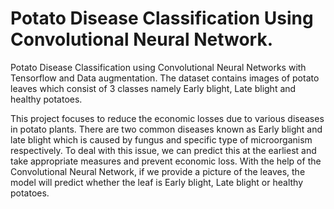 # Potato Disease Classification Using Convolutional Neural Network.

Potato Disease Classification using Convolutional Neural Networks with Tensorflow and Data augmentation. The dataset contains images of potato leaves 
which consist of 3 classes namely Early blight, Late blight and healthy potatoes.
 
This project focuses to reduce the economic losses due to various diseases in potato plants. There are two common diseases known as Early blight and late blight which is caused by fungus and specific type of microorganism respectively. To deal with this issue, we can predict this at the earliest and take appropriate measures and prevent economic loss.
With the help of the Convolutional Neural Network, if we provide a picture of the leaves, the model will predict whether the leaf is  Early blight, Late blight or healthy potatoes.
